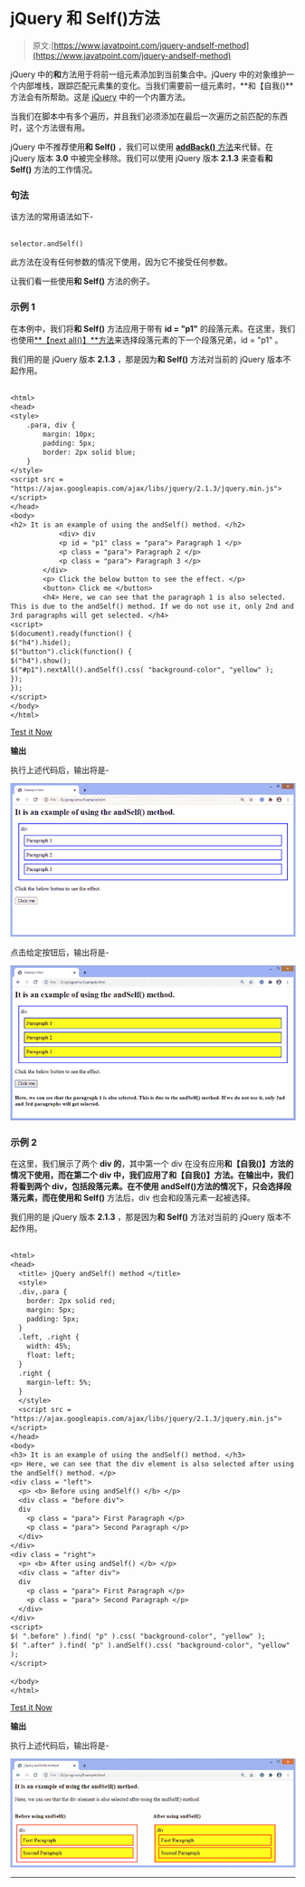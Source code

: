 # jQuery 和 Self()方法

> 原文:[https://www.javatpoint.com/jquery-andself-method](https://www.javatpoint.com/jquery-andself-method)

jQuery 中的**和**方法用于将前一组元素添加到当前集合中。jQuery 中的对象维护一个内部堆栈，跟踪匹配元素集的变化。当我们需要前一组元素时，**和【自我()**方法会有所帮助。这是 [jQuery](https://www.javatpoint.com/jquery-tutorial) 中的一个内置方法。

当我们在脚本中有多个遍历，并且我们必须添加在最后一次遍历之前匹配的东西时，这个方法很有用。

jQuery 中不推荐使用**和 Self()** ，我们可以使用 [**addBack()** 方法](jquery-addback-method)来代替。在 jQuery 版本 **3.0** 中被完全移除。我们可以使用 jQuery 版本 **2.1.3** 来查看**和 Self()** 方法的工作情况。

### 句法

该方法的常用语法如下-

```

selector.andSelf()

```

此方法在没有任何参数的情况下使用，因为它不接受任何参数。

让我们看一些使用**和 Self()** 方法的例子。

### 示例 1

在本例中，我们将**和 Self()** 方法应用于带有 **id = "p1"** 的段落元素。在这里，我们也使用[**【next all()】**方法](https://www.javatpoint.com/jquery-nextall-method)来选择段落元素的下一个段落兄弟，id = "p1" 。

我们用的是 jQuery 版本 **2.1.3** ，那是因为**和 Self()** 方法对当前的 jQuery 版本不起作用。

```

<html> 
<head>  
<style> 
	.para, div { 
		margin: 10px; 
		padding: 5px; 
		border: 2px solid blue; 
	}
</style> 
<script src = "https://ajax.googleapis.com/ajax/libs/jquery/2.1.3/jquery.min.js"> </script>
</head> 
<body> 
<h2> It is an example of using the andSelf() method. </h2>
			<div> div
			<p id = "p1" class = "para"> Paragraph 1 </p> 
			<p class = "para"> Paragraph 2 </p> 
			<p class = "para"> Paragraph 3 </p> 
		</div> 
		<p> Click the below button to see the effect. </p>
		<button> Click me </button>
		<h4> Here, we can see that the paragraph 1 is also selected. This is due to the andSelf() method. If we do not use it, only 2nd and 3rd paragraphs will get selected. </h4>
<script> 
$(document).ready(function() {
$("h4").hide();
$("button").click(function() {
$("h4").show();
$("#p1").nextAll().andSelf().css( "background-color", "yellow" ); 
});
});
</script> 
</body> 
</html>

```

[Test it Now](https://www.javatpoint.com/oprweb/test.jsp?filename=jquery-andself-method1)

**输出**

执行上述代码后，输出将是-

![jQuery andSelf() method](img/e368ed866fb7e28ffb1eca72eb61037f.png)

点击给定按钮后，输出将是-

![jQuery andSelf() method](img/8e28867a35b5fe638a1a270855d6d6a0.png)

### 示例 2

在这里，我们展示了两个 **div 的**，其中第一个 div 在没有应用**和【自我()】**方法的情况下使用，而在第二个 div 中，我们应用了**和【自我()】**方法。在输出中，我们将看到两个 div，包括段落元素。在不使用 andSelf()方法的情况下，只会选择段落元素，而在使用**和 Self()** 方法后，div 也会和段落元素一起被选择。

我们用的是 jQuery 版本 **2.1.3** ，那是因为**和 Self()** 方法对当前的 jQuery 版本不起作用。

```

<html>
<head>
  <title> jQuery andSelf() method </title>
  <style>
  .div,.para {
    border: 2px solid red;
	margin: 5px;
    padding: 5px;
  }
  .left, .right {
    width: 45%;
    float: left;
  }
  .right {
    margin-left: 5%;
  }
  </style>
  <script src = "https://ajax.googleapis.com/ajax/libs/jquery/2.1.3/jquery.min.js"> </script>
</head>
<body>
<h3> It is an example of using the andSelf() method. </h3> 
<p> Here, we can see that the div element is also selected after using the andSelf() method. </p>
<div class = "left">
  <p> <b> Before using andSelf() </b> </p>
  <div class = "before div">
  div
    <p class = "para"> First Paragraph </p>
    <p class = "para"> Second Paragraph </p>
  </div>
</div>
<div class = "right">
  <p> <b> After using andSelf() </b> </p>
  <div class = "after div">
  div
    <p class = "para"> First Paragraph </p>
    <p class = "para"> Second Paragraph </p>
  </div>
</div>
<script>
$( ".before" ).find( "p" ).css( "background-color", "yellow" );
$( ".after" ).find( "p" ).andSelf().css( "background-color", "yellow" );
</script>

</body>
</html>

```

[Test it Now](https://www.javatpoint.com/oprweb/test.jsp?filename=jquery-andself-method2)

**输出**

执行上述代码后，输出将是-

![jQuery andSelf() method](img/bfef6d3635cbb090d66fa854ef4a94b4.png)

* * *